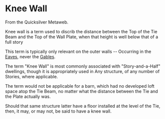 
# Knee Wall

From the Quicksilver Metaweb.

Knee wall is a term used to discrib the distance between the Top of the Tie Beam and the Top of the Wall Plate, when that height is well below that of a full story

This term is typically only relevant on the outer walls -- Occurring in the [Eaves](/eaves), never the [Gables](/gables).

The term "Knee Wall" is most commonly associated with "Story-and-a-Half" dwellings, though it is appropriately used in Any structure, of any number of Stories, where applicable. 

The term would not be applicable for a barn, which had no developed loft space atop the Tie Beam, no matter what the distance between the Tie and the Plate actually was.

Should that same structure latter have a floor installed at the level of the Tie, then, it may, or may not, be said to have a knee wall.
